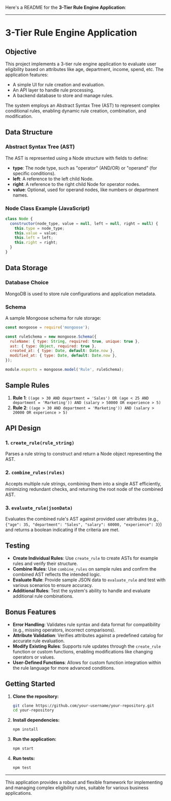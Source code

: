 Here's a README for the **3-Tier Rule Engine Application**:

---

# 3-Tier Rule Engine Application

## Objective

This project implements a 3-tier rule engine application to evaluate user eligibility based on attributes like age, department, income, spend, etc. The application features:
- A simple UI for rule creation and evaluation.
- An API layer to handle rule processing.
- A backend database to store and manage rules.
  
The system employs an Abstract Syntax Tree (AST) to represent complex conditional rules, enabling dynamic rule creation, combination, and modification.

## Data Structure

### Abstract Syntax Tree (AST)

The AST is represented using a Node structure with fields to define:
- **type**: The node type, such as "operator" (AND/OR) or "operand" (for specific conditions).
- **left**: A reference to the left child Node.
- **right**: A reference to the right child Node for operator nodes.
- **value**: Optional, used for operand nodes, like numbers or department names.

### Node Class Example (JavaScript)

```javascript
class Node {
  constructor(node_type, value = null, left = null, right = null) {
    this.type = node_type;
    this.value = value;
    this.left = left;
    this.right = right;
  }
}
```

## Data Storage

### Database Choice
MongoDB is used to store rule configurations and application metadata.

### Schema
A sample Mongoose schema for rule storage:

```javascript
const mongoose = require('mongoose');

const ruleSchema = new mongoose.Schema({
  ruleName: { type: String, required: true, unique: true },
  ast: { type: Object, required: true },
  created_at: { type: Date, default: Date.now },
  modified_at: { type: Date, default: Date.now },
});

module.exports = mongoose.model('Rule', ruleSchema);
```

## Sample Rules

1. **Rule 1**: `((age > 30 AND department = 'Sales') OR (age < 25 AND department = 'Marketing')) AND (salary > 50000 OR experience > 5)`
2. **Rule 2**: `((age > 30 AND department = 'Marketing')) AND (salary > 20000 OR experience > 5)`

## API Design

### 1. `create_rule(rule_string)`
Parses a rule string to construct and return a Node object representing the AST.

### 2. `combine_rules(rules)`
Accepts multiple rule strings, combining them into a single AST efficiently, minimizing redundant checks, and returning the root node of the combined AST.

### 3. `evaluate_rule(jsonData)`
Evaluates the combined rule's AST against provided user attributes (e.g., `{"age": 35, "department": "Sales", "salary": 60000, "experience": 3}`) and returns a boolean indicating if the criteria are met.

## Testing

- **Create Individual Rules**: Use `create_rule` to create ASTs for example rules and verify their structure.
- **Combine Rules**: Use `combine_rules` on sample rules and confirm the combined AST reflects the intended logic.
- **Evaluate Rule**: Provide sample JSON data to `evaluate_rule` and test with various scenarios to ensure accuracy.
- **Additional Rules**: Test the system's ability to handle and evaluate additional rule combinations.

## Bonus Features

- **Error Handling**: Validates rule syntax and data format for compatibility (e.g., missing operators, incorrect comparisons).
- **Attribute Validation**: Verifies attributes against a predefined catalog for accurate rule evaluation.
- **Modify Existing Rules**: Supports rule updates through the `create_rule` function or custom functions, enabling modifications like changing operators or values.
- **User-Defined Functions**: Allows for custom function integration within the rule language for more advanced conditions.

## Getting Started

1. **Clone the repository:**
    ```bash
    git clone https://github.com/your-username/your-repository.git
    cd your-repository
    ```

2. **Install dependencies:**
    ```bash
    npm install
    ```

3. **Run the application:**
    ```bash
    npm start
    ```

4. **Run tests:**
    ```bash
    npm test
    ```

---

This application provides a robust and flexible framework for implementing and managing complex eligibility rules, suitable for various business applications.
